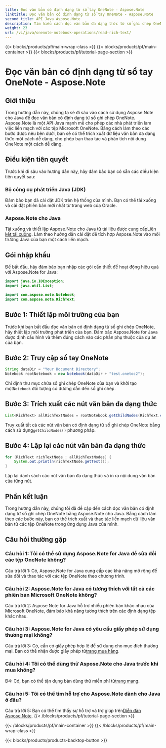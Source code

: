 ```yaml
---
title: Đọc văn bản có định dạng từ sổ tay OneNote - Aspose.Note
linktitle: Đọc văn bản có định dạng từ sổ tay OneNote - Aspose.Note
second_title: API Java Aspose.Note
description: Tìm hiểu cách đọc văn bản đa dạng thức từ sổ ghi chép OneNote bằng Aspose.Note for Java. Nâng cao các ứng dụng Java của bạn bằng cách tích hợp OneNote liền mạch.
weight: 23
url: /vi/java/onenote-notebook-operations/read-rich-text/
---
```


{{< blocks/products/pf/main-wrap-class >}}
{{< blocks/products/pf/main-container >}}
{{< blocks/products/pf/tutorial-page-section >}}

# Đọc văn bản có định dạng từ sổ tay OneNote - Aspose.Note

## Giới thiệu

Trong hướng dẫn này, chúng ta sẽ đi sâu vào cách sử dụng Aspose.Note cho Java để đọc văn bản có định dạng từ sổ ghi chép OneNote. Aspose.Note là một API Java mạnh mẽ cho phép các nhà phát triển làm việc liền mạch với các tệp Microsoft OneNote. Bằng cách làm theo các bước được nêu bên dưới, bạn sẽ có thể trích xuất dữ liệu văn bản đa dạng thức một cách dễ dàng, cho phép bạn thao tác và phân tích nội dung OneNote một cách dễ dàng.

## Điều kiện tiên quyết

Trước khi đi sâu vào hướng dẫn này, hãy đảm bảo bạn có sẵn các điều kiện tiên quyết sau:

### Bộ công cụ phát triển Java (JDK)

Đảm bảo bạn đã cài đặt JDK trên hệ thống của mình. Bạn có thể tải xuống và cài đặt phiên bản mới nhất từ trang web của Oracle.

### Aspose.Note cho Java

 Tải xuống và thiết lập Aspose.Note cho Java từ tài liệu được cung cấp[Liên kết tải xuống](https://releases.aspose.com/note/java/). Làm theo hướng dẫn cài đặt để tích hợp Aspose.Note vào môi trường Java của bạn một cách liền mạch.

## Gói nhập khẩu

Để bắt đầu, hãy đảm bảo bạn nhập các gói cần thiết để hoạt động hiệu quả với Aspose.Note for Java:

```java
import java.io.IOException;
import java.util.List;

import com.aspose.note.Notebook;
import com.aspose.note.RichText;
```

## Bước 1: Thiết lập môi trường của bạn

Trước khi bạn bắt đầu đọc văn bản có định dạng từ sổ ghi chép OneNote, hãy thiết lập môi trường phát triển của bạn. Đảm bảo Aspose.Note for Java được định cấu hình và thêm đúng cách vào các phần phụ thuộc của dự án của bạn.

## Bước 2: Truy cập sổ tay OneNote

```java
String dataDir = "Your Document Directory";
Notebook rootNotebook = new Notebook(dataDir + "test.onetoc2");
```

 Chỉ định thư mục chứa sổ ghi chép OneNote của bạn và khởi tạo một`Notebook` đối tượng có đường dẫn đến sổ ghi chép.

## Bước 3: Trích xuất các nút văn bản đa dạng thức

```java
List<RichText> allRichTextNodes = rootNotebook.getChildNodes(RichText.class);
```

 Truy xuất tất cả các nút văn bản có định dạng từ sổ ghi chép OneNote bằng cách sử dụng`getChildNodes()` phương pháp.

## Bước 4: Lặp lại các nút văn bản đa dạng thức

```java
for (RichText richTextNode : allRichTextNodes) {
    System.out.println(richTextNode.getText());
}
```

Lặp lại danh sách các nút văn bản đa dạng thức và in ra nội dung văn bản của từng nút.

## Phần kết luận

Trong hướng dẫn này, chúng tôi đã đề cập đến cách đọc văn bản có định dạng từ sổ ghi chép OneNote bằng Aspose.Note cho Java. Bằng cách làm theo các bước này, bạn có thể trích xuất và thao tác liền mạch dữ liệu văn bản từ các tệp OneNote trong ứng dụng Java của mình.

## Câu hỏi thường gặp

### Câu hỏi 1: Tôi có thể sử dụng Aspose.Note for Java để sửa đổi các tệp OneNote không?

Câu trả lời 1: Có, Aspose.Note for Java cung cấp các khả năng mở rộng để sửa đổi và thao tác với các tệp OneNote theo chương trình.

### Câu hỏi 2: Aspose.Note for Java có tương thích với tất cả các phiên bản Microsoft OneNote không?

Câu trả lời 2: Aspose.Note for Java hỗ trợ nhiều phiên bản khác nhau của Microsoft OneNote, đảm bảo khả năng tương thích trên các định dạng tệp khác nhau.

### Câu hỏi 3: Aspose.Note for Java có yêu cầu giấy phép sử dụng thương mại không?

 Câu trả lời 3: Có, cần có giấy phép hợp lệ để sử dụng cho mục đích thương mại. Bạn có thể nhận được giấy phép từ[trang mua hàng](https://purchase.aspose.com/buy).

### Câu hỏi 4: Tôi có thể dùng thử Aspose.Note cho Java trước khi mua không?

 Đ4: Có, bạn có thể tận dụng bản dùng thử miễn phí từ[trang mạng](https://releases.aspose.com/).

### Câu hỏi 5: Tôi có thể tìm hỗ trợ cho Aspose.Note dành cho Java ở đâu?

 Câu trả lời 5: Bạn có thể tìm thấy sự hỗ trợ và trợ giúp trên[Diễn đàn Aspose.Note](https://forum.aspose.com/c/note/28).
{{< /blocks/products/pf/tutorial-page-section >}}

{{< /blocks/products/pf/main-container >}}
{{< /blocks/products/pf/main-wrap-class >}}

{{< blocks/products/products-backtop-button >}}
